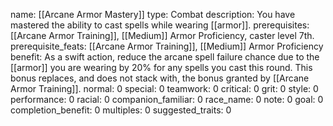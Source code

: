 name: [[Arcane Armor Mastery]]
type: Combat
description: You have mastered the ability to cast spells while wearing [[armor]].
prerequisites: [[Arcane Armor Training]], [[Medium]] Armor Proficiency, caster level 7th.
prerequisite_feats: [[Arcane Armor Training]], [[Medium]] Armor Proficiency
benefit: As a swift action, reduce the arcane spell failure chance due to the [[armor]] you are wearing by 20% for any spells you cast this round. This bonus replaces, and does not stack with, the bonus granted by [[Arcane Armor Training]].
normal: 0
special: 0
teamwork: 0
critical: 0
grit: 0
style: 0
performance: 0
racial: 0
companion_familiar: 0
race_name: 0
note: 0
goal: 0
completion_benefit: 0
multiples: 0
suggested_traits: 0
